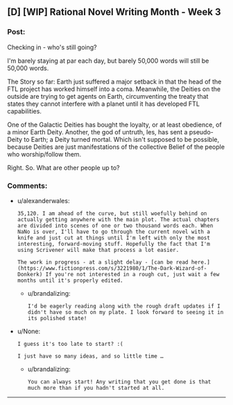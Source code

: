 ## [D] [WIP] Rational Novel Writing Month - Week 3

### Post:

Checking in - who's still going?

I'm barely staying at par each day, but barely 50,000 words will still be 50,000 words.

The Story so far: Earth just suffered a major setback in that the head of the FTL project has worked himself into a coma. Meanwhile, the Deities on the outside are trying to get agents on Earth, circumventing the treaty that states they cannot interfere with a planet until it has developed FTL capabilities.

One of the Galactic Deities has bought the loyalty, or at least obedience, of a minor Earth Deity. Another, the god of untruth, Ies, has sent a pseudo-Deity to Earth; a Deity turned mortal. Which isn't supposed to be possible, because Deities are just manifestations of the collective Belief of the people who worship/follow them.

Right. So. What are other people up to?

### Comments:

- u/alexanderwales:
  ```
  35,120. I am ahead of the curve, but still woefully behind on actually getting anywhere with the main plot. The actual chapters are divided into scenes of one or two thousand words each. When NaNo is over, I'll have to go through the current novel with a knife and just cut at things until I'm left with only the most interesting, forward-moving stuff. Hopefully the fact that I'm using Scrivener will make that process a lot easier.

  The work in progress - at a slight delay - [can be read here.](https://www.fictionpress.com/s/3221980/1/The-Dark-Wizard-of-Donkerk) If you're not interested in a rough cut, just wait a few months until it's properly edited.
  ```

  - u/brandalizing:
    ```
    I'd be eagerly reading along with the rough draft updates if I didn't have so much on my plate. I look forward to seeing it in its polished state!
    ```

- u/None:
  ```
  I guess it's too late to start? :(

  I just have so many ideas, and so little time …
  ```

  - u/brandalizing:
    ```
    You can always start! Any writing that you get done is that much more than if you hadn't started at all.
    ```

---


